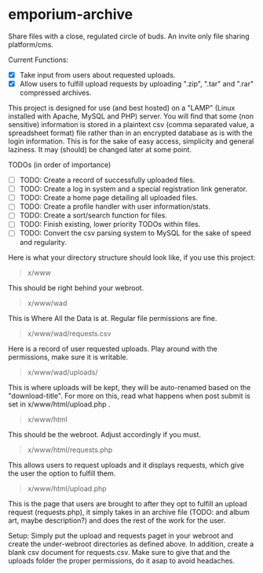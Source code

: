 # emporium-archive
Share files with a close, regulated circle of buds. An invite only file sharing platform/cms.

Current Functions:
 - [x] Take input from users about requested uploads.
 - [x] Allow users to fulfill upload requests by uploading ".zip", ".tar" and ".rar" compressed archives.

This project is designed for use (and best hosted) on a "LAMP" (Linux installed with Apache, MySQL and PHP) server. You will find that some (non sensitive) information is stored in a plaintext csv (comma separated value, a spreadsheet format) file rather than in an encrypted database as is with the login information. This is for the sake of easy access, simplicity and general laziness. It may (should) be changed later at some point.

TODOs (in order of importance)
 - [ ] TODO: Create a record of successfully uploaded files.
 - [ ] TODO: Create a log in system and a special registration link generator.
 - [ ] TODO: Create a home page detailing all uploaded files.
 - [ ] TODO: Create a profile handler with user information/stats.
 - [ ] TODO: Create a sort/search function for files.
 - [ ] TODO: Finish existing, lower priority TODOs within files.
 - [ ] TODO: Convert the csv parsing system to MySQL for the sake of speed and regularity.

Here is what your directory structure should look like, if you use this project:

>x/www

This should be right behind your webroot.

>x/www/wad

This is Where All the Data is at. Regular file permissions are fine.

>x/www/wad/requests.csv

Here is a record of user requested uploads. Play around with the permissions, make sure it is writable.
  
>x/www/wad/uploads/

This is where uploads will be kept, they will be auto-renamed based on the "download-title". For more on this, read what happens when post submit is set in x/www/html/upload.php .
  
>x/www/html

This should be the webroot. Adjust accordingly if you must.
  
>x/www/html/requests.php

This allows users to request uploads and it displays requests, which give the user the option to fulfill them.
  
>x/www/html/upload.php

This is the page that users are brought to after they opt to fulfill an upload request (requests.php), it simply takes in an archive file (TODO: and album art, maybe description?) and does the rest of the work for the user.

Setup: 
Simply put the upload and requests paget in your webroot and create the under-webroot directories as defined above. In addition, create a blank csv document for requests.csv. Make sure to give that and the uploads folder the proper permissions, do it asap to avoid headaches.
